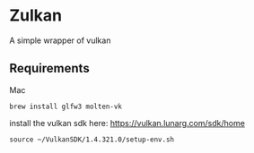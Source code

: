# Zulkan

A simple wrapper of vulkan


## Requirements

Mac

```
brew install glfw3 molten-vk
```
install the vulkan sdk here: https://vulkan.lunarg.com/sdk/home

```
source ~/VulkanSDK/1.4.321.0/setup-env.sh
```
